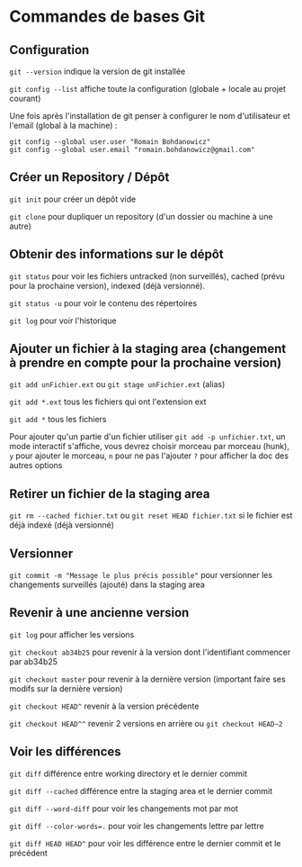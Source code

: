 # Commandes de bases Git

## Configuration

`git --version` indique la version de git installée

`git config --list` affiche toute la configuration (globale + locale au projet courant)

Une fois après l'installation de git penser à configurer le nom d'utilisateur et l'email (global à la machine) :

	git config --global user.user "Romain Bohdanowicz"
	git config --global user.email "romain.bohdanowicz@gmail.com"
	
## Créer un Repository / Dépôt

`git init` pour créer un dépôt vide

`git clone` pour dupliquer un repository (d'un dossier ou machine à une autre)

## Obtenir des informations sur le dépôt

`git status` pour voir les fichiers untracked (non surveillés), cached (prévu pour la prochaine version), indexed (déjà versionné).

`git status -u` pour voir le contenu des répertoires

`git log` pour voir l'historique

## Ajouter un fichier à la staging area (changement à prendre en compte pour la prochaine version)

`git add unFichier.ext` ou `git stage unFichier.ext` (alias)

`git add *.ext` tous les fichiers qui ont l'extension ext

`git add *` tous les fichiers

Pour ajouter qu'un partie d'un fichier utiliser `git add -p unfichier.txt`, un mode interactif s'affiche, vous devrez choisir morceau par morceau (hunk), `y` pour ajouter le morceau, `n` pour ne pas l'ajouter `?` pour afficher la doc des autres options

## Retirer un fichier de la staging area

`git rm --cached fichier.txt` ou `git reset HEAD fichier.txt` si le fichier est déjà indexé (déjà versionné)

## Versionner

`git commit -m "Message le plus précis possible"` pour versionner les changements surveillés (ajouté) dans la staging area

## Revenir à une ancienne version

`git log` pour afficher les versions

`git checkout ab34b25` pour revenir à la version dont l'identifiant commencer par ab34b25

`git checkout master` pour revenir à la dernière version (important faire ses modifs sur la dernière version)

`git checkout HEAD^` revenir à la version précédente

`git checkout HEAD^^` revenir 2 versions en arrière ou  `git checkout HEAD~2`

## Voir les différences

`git diff` différence entre working directory et le dernier commit

`git diff --cached` différence entre la staging area et le dernier commit

`git diff --word-diff` pour voir les changements mot par mot

`git diff --color-words=.` pour voir les changements lettre par lettre

`git diff HEAD HEAD^` pour voir les différence entre le dernier commit et le précédent

